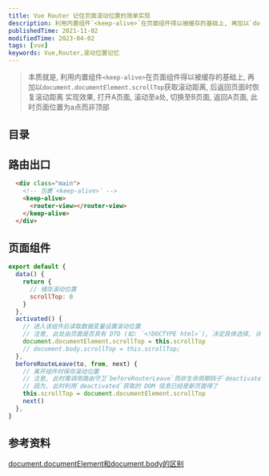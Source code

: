 ```yaml
---
title: Vue Router 记住页面滚动位置的简单实现
description: 利用内置组件`<keep-alive>`在页面组件得以被缓存的基础上, 再加以`document.documentElement.scrollTop`获取滚动距离, 后返回页面时恢复滚动距离
publishedTime: 2021-11-02
modifiedTime: 2023-04-02
tags: [vue]
keywords: Vue,Router,滚动位置记忆
---
```



> 本质就是, 利用内置组件`<keep-alive>`在页面组件得以被缓存的基础上, 再加以`document.documentElement.scrollTop`获取滚动距离, 后返回页面时恢复滚动距离
> 实现效果, 打开A页面, 滚动至a处, 切换至B页面, 返回A页面, 此时页面位置为a点而非顶部

## 目录


## 路由出口

```html
  <div class="main">
    <!-- 包裹`<keep-alive>` -->
    <keep-alive>
      <router-view></router-view>
    </keep-alive>
  </div>
```

## 页面组件

```js
export default {
  data() {
    return {
      // 储存滚动位置
      scrollTop: 0
    }
  },
  activated() {
    // 进入该组件后读取数据变量设置滚动位置
    // 注意, 此处由页面是否具有 DTD (如: `<!DOCTYPE html>`), 决定具体选择, 详见参考资料
    document.documentElement.scrollTop = this.scrollTop
    // document.body.scrollTop = this.scrollTop;
  },
  beforeRouteLeave(to, from, next) {
    // 离开组件时保存滚动位置
    // 注意, 此时需调用路由守卫`beforeRouterLeave`而非生命周期钩子`deactivated`
    // 因为, 此时利用`deactivated`获取的 DOM 信息已经是新页面得了
    this.scrollTop = document.documentElement.scrollTop
    next()
  },
}
```


## 参考资料

 [document.documentElement和document.body的区别](https://www.cnblogs.com/ckmouse/archive/2012/01/30/2332070.html)
